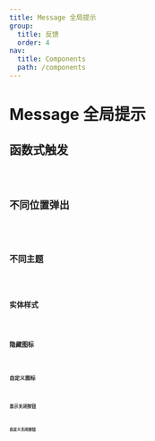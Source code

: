 ```yaml
---
title: Message 全局提示
group:
  title: 反馈
  order: 4
nav:
  title: Components
  path: /components
---
```


# Message 全局提示

## 函数式触发

<code src="../examples/functional" />

## 不同位置弹出

<code src="../examples/different-positions" />

## 不同主题

<code src="../examples/different-themes" />

## 实体样式

<code src="../examples/fill" />

## 隐藏图标

<code src="../examples/hide-icon" />

## 自定义图标

<code src="../examples/custom-icon" />

## 显示关闭按钮

<code src="../examples/closeable" />

## 自定义关闭按钮

<code src="../examples/custom-close" />

<API src="@casts/message"></API>
